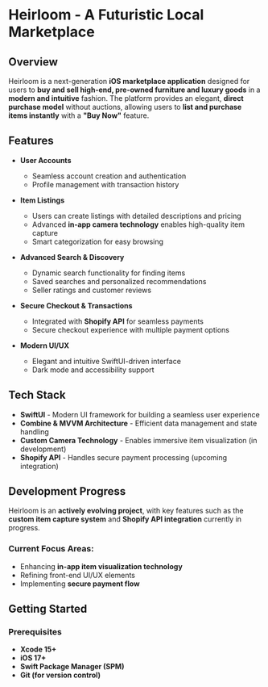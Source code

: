 # Heirloom - A Futuristic Local Marketplace

## Overview

Heirloom is a next-generation **iOS marketplace application** designed for users to **buy and sell high-end, pre-owned furniture and luxury goods** in a **modern and intuitive** fashion. The platform provides an elegant, **direct purchase model** without auctions, allowing users to **list and purchase items instantly** with a **"Buy Now"** feature.

## Features

- **User Accounts**  
  - Seamless account creation and authentication  
  - Profile management with transaction history  

- **Item Listings**  
  - Users can create listings with detailed descriptions and pricing  
  - Advanced **in-app camera technology** enables high-quality item capture  
  - Smart categorization for easy browsing  

- **Advanced Search & Discovery**  
  - Dynamic search functionality for finding items  
  - Saved searches and personalized recommendations  
  - Seller ratings and customer reviews  

- **Secure Checkout & Transactions**  
  - Integrated with **Shopify API** for seamless payments  
  - Secure checkout experience with multiple payment options  

- **Modern UI/UX**  
  - Elegant and intuitive SwiftUI-driven interface  
  - Dark mode and accessibility support  

## Tech Stack

- **SwiftUI** - Modern UI framework for building a seamless user experience  
- **Combine & MVVM Architecture** - Efficient data management and state handling  
- **Custom Camera Technology** - Enables immersive item visualization (in development)  
- **Shopify API** - Handles secure payment processing (upcoming integration)  

## Development Progress

Heirloom is an **actively evolving project**, with key features such as the **custom item capture system** and **Shopify API integration** currently in progress.  

### **Current Focus Areas:**
- Enhancing **in-app item visualization technology**  
- Refining front-end UI/UX elements  
- Implementing **secure payment flow**  

## Getting Started

### **Prerequisites**
- **Xcode 15+**
- **iOS 17+**
- **Swift Package Manager (SPM)**
- **Git (for version control)**
